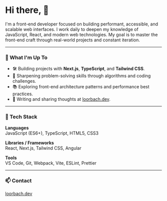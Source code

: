 # Hi there, 👋

I'm a front-end developer focused on building performant, accessible, and scalable web interfaces. I work daily to deepen my knowledge of JavaScript, React, and modern web technologies. My goal is to master the front-end craft through real-world projects and constant iteration.

---

### 🚀 What I'm Up To

- 🛠 Building projects with **Next.js**, **TypeScript**, and **Tailwind CSS**.
- 🧠 Sharpening problem-solving skills through algorithms and coding challenges.
- 📚 Exploring front-end architecture patterns and performance best practices.
- 💬 Writing and sharing thoughts at [loorbach.dev](https://loorbach.dev).

---

### 🧰 Tech Stack

**Languages**  
JavaScript (ES6+), TypeScript, HTML5, CSS3

**Libraries / Frameworks**  
React, Next.js, Tailwind CSS, Angular

**Tools**  
VS Code, Git, Webpack, Vite, ESLint, Prettier

---

### 📫 Contact

[loorbach.dev](https://loorbach.dev)


<!--
**heyptrck/heyptrck** is a ✨ _special_ ✨ repository because its `README.md` (this file) appears on your GitHub profile.

Here are some ideas to get you started:

- 🔭 I’m currently working on ...
- 🌱 I’m currently learning ...
- 👯 I’m looking to collaborate on ...
- 🤔 I’m looking for help with ...
- 💬 Ask me about ...
- 📫 How to reach me: ...
- 😄 Pronouns: ...
- ⚡ Fun fact: ...
-->
